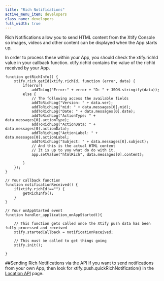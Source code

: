 ```yaml
---
title: "Rich Notifications"
active_menu_item: developers
class_name: developers
full_width: true
---
```


Rich Notifications allow you to send HTML content from the Xtify Console so images, videos and other content can be displayed when the App starts up.

In order to process these within your App, you should check the xtify.richId value in your callback function. xtify.richId contains the value of the richId received by your App.

	function getRichInfo() {
	    xtify.rich.getId(xtify.richId, function (error, data) {
	        if(error) 
	            addToLog("Error:" + error + "D: " + JSON.stringify(data));
	        else {
	        	// The following access the available fields
	            addToRichLog("Version: " + data.ver);
	            addToRichLog("mid: " + data.messages[0].mid);            
	            addToRichLog("Date: " + data.messages[0].date);
	            addToRichLog("ActionType: " + data.messages[0].actionType);            
	            addToRichLog("ActionData: " + data.messages[0].actionData);            
	            addToRichLog("ActionLabel: " + data.messages[0].actionLabel;
	            addToRichLog("Subject: " + data.messages[0].subject);
	            // And this is the actual HTML content
	            // It is up to you what do do with it.
	            app.setValue("htmlRich", data.messages[0].content);

	        }
	    });
	}

	// Your callback function
	function notificationReceived() {
	    if(xtify.richId!=="") {
	    	getRichInfo();
	    }
	}

	// Your onAppStarted event
	function handler_application_onAppStarted(){
	    
	    // This function gets called once the Xtify push data has been fully processed and received
	    xtify.startedCallback = notificationReceived;
	    
	    // This must be called to get things going
	    xtify.init();
	    
	}

##Sending Rich Notifications via the API
If you want to send notifications from your own App, then look for xtify.push.quickRichNotification() in the [Location API](/developers/documentation/ac-mobile-build-phonegap/ac-mobile-build/ac-build-plugins/xtify-push-notifications/apis/xtify-notification-api/) page.




